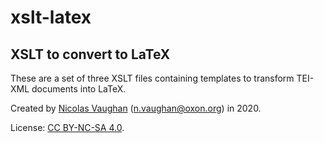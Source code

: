 # xslt-latex
## XSLT to convert to LaTeX

These are a set of three XSLT files containing templates to transform TEI-XML documents into LaTeX.

Created by [Nicolas Vaughan](http:nicolasvaughan.org) (n.vaughan@oxon.org) in 2020.

License: [CC BY-NC-SA 4.0](https://creativecommons.org/licenses/by-nc-sa/4.0/).
